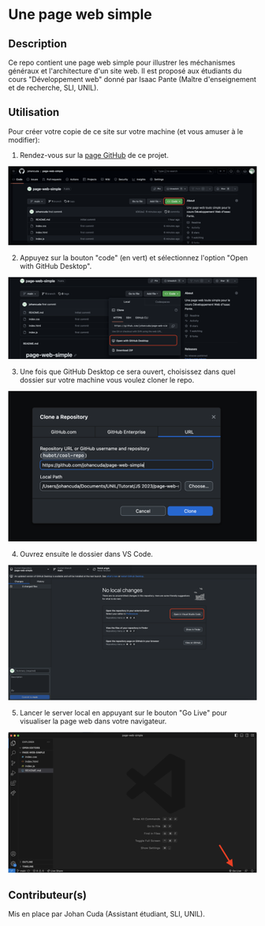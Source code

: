 # Une page web simple

## Description

Ce repo contient une page web simple pour illustrer les méchanismes généraux et l'architecture d'un site web. Il est proposé aux étudiants du cours "Développement web" donné par Isaac Pante (Maître d'enseignement et de recherche, SLI, UNIL).

## Utilisation

Pour créer votre copie de ce site sur votre machine (et vous amuser à le modifier):

1. Rendez-vous sur la [page GitHub](https://github.com/johancuda/page-web-simple) de ce projet.

![Page GitHub](img/code_button.png)

2. Appuyez sur la bouton "code" (en vert) et sélectionnez l'option "Open with GitHub Desktop".

![Open with GitHub Desktop](img/open_github_desktop.png)

3. Une fois que  GitHub Desktop ce sera ouvert, choisissez dans quel dossier sur votre machine vous voulez cloner le repo.

![Clone](img/clone.png)

4. Ouvrez ensuite le dossier dans VS Code.

![Open VS Code](img/open_vs.png)

5. Lancer le server local en appuyant sur le bouton "Go Live" pour visualiser la page web dans votre navigateur.

![Lancer server live](img/run_server.png)

## Contributeur(s)

Mis en place par Johan Cuda (Assistant étudiant, SLI, UNIL).
